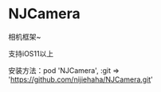 # NJCamera
相机框架~

支持iOS11以上

安装方法：pod 'NJCamera', :git => 'https://github.com/nijiehaha/NJCamera.git'
